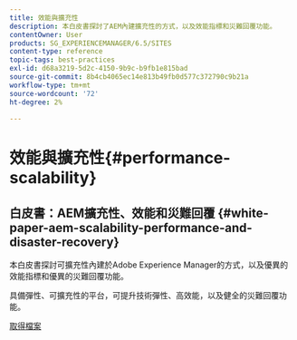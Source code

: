 ```yaml
---
title: 效能與擴充性
description: 本白皮書探討了AEM內建擴充性的方式，以及效能指標和災難回覆功能。
contentOwner: User
products: SG_EXPERIENCEMANAGER/6.5/SITES
content-type: reference
topic-tags: best-practices
exl-id: d68a3219-5d2c-4150-9b9c-b9fb1e815bad
source-git-commit: 8b4cb4065ec14e813b49fb0d577c372790c9b21a
workflow-type: tm+mt
source-wordcount: '72'
ht-degree: 2%

---
```


# 效能與擴充性{#performance-scalability}

## 白皮書：AEM擴充性、效能和災難回覆 {#white-paper-aem-scalability-performance-and-disaster-recovery}

本白皮書探討可擴充性內建於Adobe Experience Manager的方式，以及優異的效能指標和優異的災難回覆功能。

具備彈性、可擴充性的平台，可提升技術彈性、高效能，以及健全的災難回覆功能。

[取得檔案](assets/aem_scalability_whitepaperfinal-06122015je.pdf)
